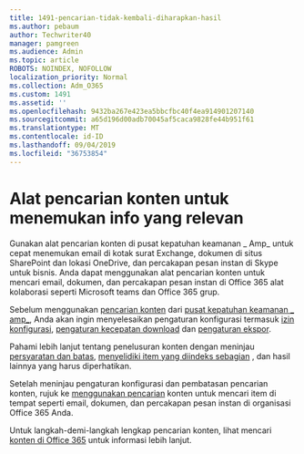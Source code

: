 ```yaml
---
title: 1491-pencarian-tidak-kembali-diharapkan-hasil
ms.author: pebaum
author: Techwriter40
manager: pamgreen
ms.audience: Admin
ms.topic: article
ROBOTS: NOINDEX, NOFOLLOW
localization_priority: Normal
ms.collection: Adm_O365
ms.custom: 1491
ms.assetid: ''
ms.openlocfilehash: 9432ba267e423ea5bbcfbc40f4ea914901207140
ms.sourcegitcommit: a65d196d00adb70045af5caca9828fe44b951f61
ms.translationtype: MT
ms.contentlocale: id-ID
ms.lasthandoff: 09/04/2019
ms.locfileid: "36753854"
---
```

# <a name="content-search-tool-to-find-relevant-info"></a>Alat pencarian konten untuk menemukan info yang relevan

Gunakan alat pencarian konten di pusat kepatuhan keamanan _ Amp_ untuk cepat menemukan email di kotak surat Exchange, dokumen di situs SharePoint dan lokasi OneDrive, dan percakapan pesan instan di Skype untuk bisnis. Anda dapat menggunakan alat pencarian konten untuk mencari email, dokumen, dan percakapan pesan instan di Office 365 alat kolaborasi seperti Microsoft teams dan Office 365 grup.


Sebelum menggunakan [pencarian konten](https://sip.protection.office.com/contentsearchbeta?ContentOnly=1) dari [pusat kepatuhan keamanan _ amp_](https://sip.protection.office.com/homepage), Anda akan ingin menyelesaikan pengaturan konfigurasi termasuk [izin konfigurasi](https://docs.microsoft.com/office365/securitycompliance/permissions-filtering-for-content-search), [pengaturan kecepatan download](https://docs.microsoft.com/office365/securitycompliance/increase-download-speeds-when-exporting-ediscovery-results) dan [pengaturan ekspor](https://docs.microsoft.com/office365/securitycompliance/disable-reports-when-you-export-content-search-results).

Pahami lebih lanjut tentang penelusuran konten dengan meninjau [persyaratan dan batas](https://docs.microsoft.com/office365/securitycompliance/limits-for-content-search), [menyelidiki item yang diindeks sebagian](https://docs.microsoft.com/office365/securitycompliance/investigating-partially-indexed-items-in-ediscovery) , dan hasil lainnya yang harus diperhatikan.

Setelah meninjau pengaturan konfigurasi dan pembatasan pencarian konten, rujuk ke [menggunakan pencarian</a> konten untuk mencari item di tempat seperti email, dokumen, dan percakapan pesan instan di organisasi Office 365 Anda](https://docs.microsoft.com/office365/securitycompliance/content-search).

Untuk langkah-demi-langkah lengkap pencarian konten, lihat mencari [konten di Office 365](https://docs.microsoft.com/office365/securitycompliance/search-for-content) untuk informasi lebih lanjut.
